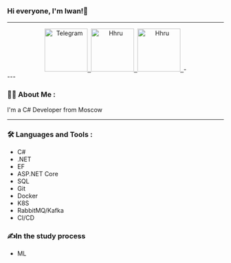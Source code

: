 ### Hi everyone, I'm Iwan!👋

---
<div id="badges" align="center">
  </a>
  <a href="https://t.me/iwnkrswsky">
    <img src="https://cdn1.iconfinder.com/data/icons/rounded-social-media/512/telegram-1024.png" title="Telegram" alt="Telegram" width="100" height="100"/>&nbsp;
  </a>
  <a href="https://hh.ru/resume/f055e8d6ff0c3ac1f40039ed1f6842706b4b75">
    <img src="https://upload.wikimedia.org/wikipedia/commons/7/79/HeadHunter_logo.png" title="Hhru" alt="Hhru" width="100" height="100"/>&nbsp;
  </a>
    <a href="https://www.linkedin.com/in/ivan-piryutko-69128a351/">
    <img src="https://www.courts.ri.gov/SiteCollectionImages/LI.png" title="Hhru" alt="Hhru" width="100" height="100"/>&nbsp;
  </a>
-</div>
---

### :man_technologist: About Me :
I'm a C# Developer from Moscow

---

### :hammer_and_wrench: Languages and Tools :
<!--
<div>
  <img src="https://github.com/devicons/devicon/blob/master/icons/csharp/csharp-original.svg" title="C#" alt="Csharp" width="40" height="40"/>&nbsp;
  <img src="https://github.com/devicons/devicon/blob/master/icons/dot-net/dot-net-plain-wordmark.svg" title="Dotnet" alt="Dotnet" width="40" height="40"/>&nbsp;
  <img src="https://i.pinimg.com/originals/f2/80/1a/f2801a2555451906d4e0ced138039b0f.png" title="Apache Kafka" alt="Apache Kafka" width="40" height="40"/>&nbsp;
  <img src="" title="" alt="" width="40" height="40"/>&nbsp;
</div>
-->
- C#
- .NET
- EF
- ASP.NET Core
- SQL
- Git
- Docker
- K8S
- RabbitMQ/Kafka
- CI/CD

### ✍️In the study process
- ML

